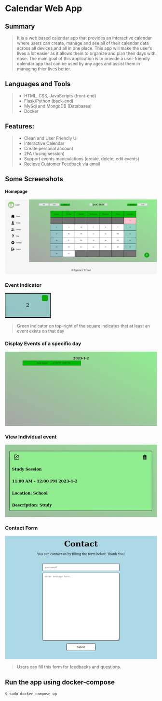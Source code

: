 # Calendar Web App

## Summary 
> It is a web based calendar app that provides an interactive calendar where users can create, manage and see all of their calendar data across all devices,and all in one place. This app will make the user’s lives a lot easier as it allows them to organize and plan their days with ease. The main goal of this application is to provide a user-friendly calendar app that can be used by any ages and assist them in managing thier lives better.

## Languages and Tools
> - HTML, CSS, JavaScripts (front-end)
> - Flask/Python (back-end)
> - MySql and MongoDB (Databases)
> - Docker

## Features:
> - Clean and User Friendly UI
> - Interactive Calendar
> - Create personal account
> - 2FA (!using session)
> - Support events manipulations (create, delete, edit events)
> - Recieve Customer Feedback via email


## Some Screenshots

#### Homepage
![Homepage Screenshot](./screen-shots/homepage.jpg?raw=true "Homepage")   

### Event Indicator
![Event Indicator Screenshot](./screen-shots/event-indicator.jpg?raw=true "Event Indicator")
> Green indicator on top-right of the square indicates that at least an event exists on that day   

### Display Events of a specific day
![Display Events Screenshot](./screen-shots/display-events.jpg?raw=true "Display Events")   

### View Individual event
![Display Event Screenshot](./screen-shots/display-event.jpg?raw=true "Display Event")   

### Contact Form
![Contact Form Screenshot](./screen-shots/contact.jpg?raw=true "Contact Form")
> Users can fill this form for feedbacks and questions.   

## Run the app using docker-compose
```
$ sudo docker-compose up
```